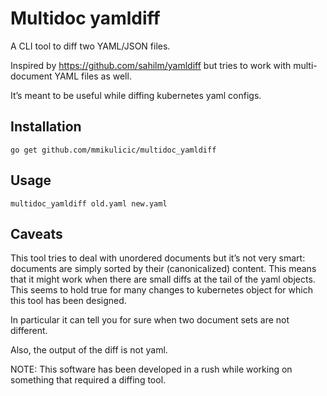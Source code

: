 Multidoc yamldiff
=================

A CLI tool to diff two YAML/JSON files.

Inspired by https://github.com/sahilm/yamldiff but tries to work with multi-document YAML files as well.

It’s meant to be useful while diffing kubernetes yaml configs.

Installation
------------

```
go get github.com/mmikulicic/multidoc_yamldiff
```

Usage
-----

```
multidoc_yamldiff old.yaml new.yaml
```

Caveats
-------

This tool tries to deal with unordered documents but it’s not very smart: documents are simply sorted
by their (canonicalized) content. This means that it might work when there are small diffs at the tail of the yaml objects.
This seems to hold true for many changes to kubernetes object for which this tool has been designed.

In particular it can tell you for sure when two document sets are not different.

Also, the output of the diff is not yaml.

NOTE: This software has been developed in a rush while working on something that required a diffing tool.
